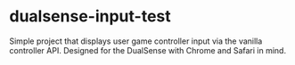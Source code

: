 # dualsense-input-test
Simple project that displays user game controller input via the vanilla controller API. Designed for the DualSense with Chrome and Safari in mind.
